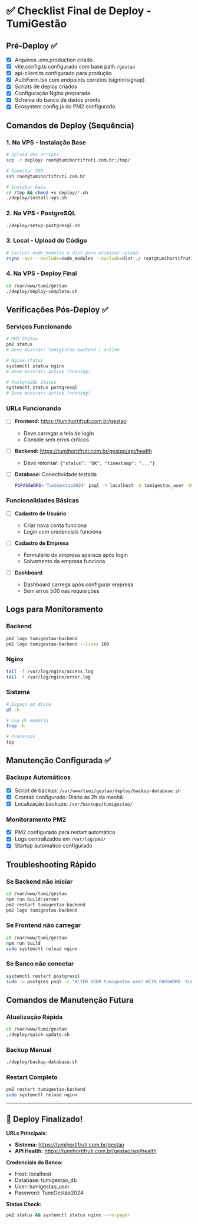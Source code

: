 # ✅ Checklist Final de Deploy - TumiGestão

## Pré-Deploy ✅
- [x] Arquivos .env.production criado
- [x] vite.config.ts configurado com base path `/gestao`
- [x] api-client.ts configurado para produção
- [x] AuthForm.tsx com endpoints corretos (signin/signup)
- [x] Scripts de deploy criados
- [x] Configuração Nginx preparada
- [x] Schema do banco de dados pronto
- [x] Ecosystem.config.js do PM2 configurado

## Comandos de Deploy (Sequência)

### 1. Na VPS - Instalação Base
```bash
# Upload dos scripts
scp -r deploy/ root@tumihortifruti.com.br:/tmp/

# Conectar SSH
ssh root@tumihortifruti.com.br

# Instalar base
cd /tmp && chmod +x deploy/*.sh
./deploy/install-vps.sh
```

### 2. Na VPS - PostgreSQL
```bash
./deploy/setup-postgresql.sh
```

### 3. Local - Upload do Código
```bash
# Excluir node_modules e dist para otimizar upload
rsync -avz --exclude=node_modules --exclude=dist ./ root@tumihortifruti.com.br:/var/www/tumi/gestao/
```

### 4. Na VPS - Deploy Final
```bash
cd /var/www/tumi/gestao
./deploy/deploy-complete.sh
```

## Verificações Pós-Deploy ✅

### Serviços Funcionando
```bash
# PM2 Status
pm2 status
# Deve mostrar: tumigestao-backend | online

# Nginx Status  
systemctl status nginx
# Deve mostrar: active (running)

# PostgreSQL Status
systemctl status postgresql
# Deve mostrar: active (running)
```

### URLs Funcionando
- [ ] **Frontend:** https://tumihortifruti.com.br/gestao
  - Deve carregar a tela de login
  - Console sem erros críticos
  
- [ ] **Backend:** https://tumihortifruti.com.br/gestao/api/health
  - Deve retornar: `{"status": "OK", "timestamp": "..."}`

- [ ] **Database:** Conectividade testada
  ```bash
  PGPASSWORD='TumiGestao2024' psql -h localhost -U tumigestao_user -d tumigestao_db -c "SELECT version();"
  ```

### Funcionalidades Básicas
- [ ] **Cadastro de Usuário**
  - Criar nova conta funciona
  - Login com credenciais funciona
  
- [ ] **Cadastro de Empresa**
  - Formulário de empresa aparece após login
  - Salvamento da empresa funciona
  
- [ ] **Dashboard**
  - Dashboard carrega após configurar empresa
  - Sem erros 500 nas requisições

## Logs para Monitoramento

### Backend
```bash
pm2 logs tumigestao-backend
pm2 logs tumigestao-backend --lines 100
```

### Nginx
```bash
tail -f /var/log/nginx/access.log
tail -f /var/log/nginx/error.log
```

### Sistema
```bash
# Espaço em disco
df -h

# Uso de memória
free -h

# Processos
top
```

## Manutenção Configurada ✅

### Backups Automáticos
- [x] Script de backup: `/var/www/tumi/gestao/deploy/backup-database.sh`
- [x] Crontab configurado: Diário às 2h da manhã
- [x] Localização backups: `/var/backups/tumigestao/`

### Monitoramento PM2
- [x] PM2 configurado para restart automático
- [x] Logs centralizados em `/var/log/pm2/`
- [x] Startup automático configurado

## Troubleshooting Rápido

### Se Backend não iniciar
```bash
cd /var/www/tumi/gestao
npm run build:server
pm2 restart tumigestao-backend
pm2 logs tumigestao-backend
```

### Se Frontend não carregar
```bash
cd /var/www/tumi/gestao
npm run build
sudo systemctl reload nginx
```

### Se Banco não conectar
```bash
systemctl restart postgresql
sudo -u postgres psql -c "ALTER USER tumigestao_user WITH PASSWORD 'TumiGestao2024';"
```

## Comandos de Manutenção Futura

### Atualização Rápida
```bash
cd /var/www/tumi/gestao
./deploy/quick-update.sh
```

### Backup Manual
```bash
./deploy/backup-database.sh
```

### Restart Completo
```bash
pm2 restart tumigestao-backend
sudo systemctl reload nginx
```

---

## 🎉 Deploy Finalizado!

**URLs Principais:**
- **Sistema:** https://tumihortifruti.com.br/gestao
- **API Health:** https://tumihortifruti.com.br/gestao/api/health

**Credenciais do Banco:**
- Host: localhost
- Database: tumigestao_db  
- User: tumigestao_user
- Password: TumiGestao2024

**Status Check:**
```bash
pm2 status && systemctl status nginx --no-pager
```